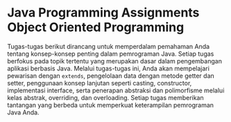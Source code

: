 # Java Programming Assignments Object Oriented Programming

Tugas-tugas berikut dirancang untuk memperdalam pemahaman Anda tentang konsep-konsep penting dalam pemrograman Java. Setiap tugas berfokus pada topik tertentu yang merupakan dasar dalam pengembangan aplikasi berbasis Java. Melalui tugas-tugas ini, Anda akan mempelajari pewarisan dengan `extends`, pengelolaan data dengan metode getter dan setter, penggunaan konsep lanjutan seperti casting, constructor, implementasi interface, serta penerapan abstraksi dan polimorfisme melalui kelas abstrak, overriding, dan overloading. Setiap tugas memberikan tantangan yang berbeda untuk memperkuat keterampilan pemrograman Java Anda.
